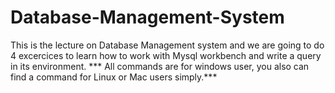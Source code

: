 # Database-Management-System

This is the lecture on Database Management system and we are going to do 4 excercices to learn how to work with Mysql workbench and write a query in its environment.
*** All commands are for windows user, you also can find a command for Linux or Mac users simply.***




